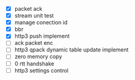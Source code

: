 - [x] packet ack
- [x] stream unit test
- [x] manage conection id
- [x] bbr
- [x] http3 push implement
- [ ] ack packet enc
- [ ] http3 qpack dynamic table update implement
- [ ] zero memory copy
- [ ] 0 rtt handshake
- [ ] http3 settings control